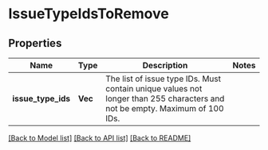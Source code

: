# IssueTypeIdsToRemove

## Properties

Name | Type | Description | Notes
------------ | ------------- | ------------- | -------------
**issue_type_ids** | **Vec<String>** | The list of issue type IDs. Must contain unique values not longer than 255 characters and not be empty. Maximum of 100 IDs. | 

[[Back to Model list]](../README.md#documentation-for-models) [[Back to API list]](../README.md#documentation-for-api-endpoints) [[Back to README]](../README.md)


